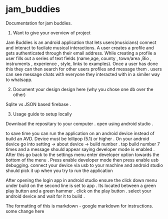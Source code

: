 # jam_buddies

Documentation for jam buddies.



1. Want to give your overview of project

Jam Buddies is an android application that lets users(musicians) connect and interact to facilate musical interactions.
A user creates a profile and gets authenticated through their email address. While creating a profile a user fills out a series of text fields (name,age, county , town/area ,Bio , instruments , experience , style, links to examples). 
Once a user has done this they can then search for other users profiles and message them . users can see message chats with everyone they interacted with in a similer way to whatsapp. 




2. Document your design design here (why you chose one db over the other)

Sqlite vs JSON based firebase . 


3. Usage guide to setup locally

Download the repositary to your computer . open using android studio . 

to save time you can run the application on an android device instead of build an AVD. Device must be lollipop (5.1) or higher . 
On your android device go into setting -> about device -> build number . tap build number 
7 times  and a message should appear saying developer mode is enabled . After this go back to the settings menu 
enter developer option towards the bottom of the menu . Press enable developer mode  then press enable usb debugging.
connect your device via usb to your machine and android studio should pick it up when you try to run the application

After opening the login app in android studio ensure the click down menu under build on the second line is set to app . Its located between a green play button  and a green hammer .   click on the play button . select your android device and wait for it to build . 







The formatting of this is markdown - google markdown for instructions.
some change here

